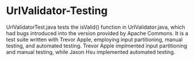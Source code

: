 # UrlValidator-Testing

UrlValidatorTest.java tests the isValid() function in UrlValidator.java, which had bugs introduced into the version provided by Apache Commons.
It is a test suite written with Trevor Apple, employing input partitioning, manual testing, and automated testing.
Trevor Apple implmented input partitioning and manual testing, while Jason Hsu implemented automated testing.
